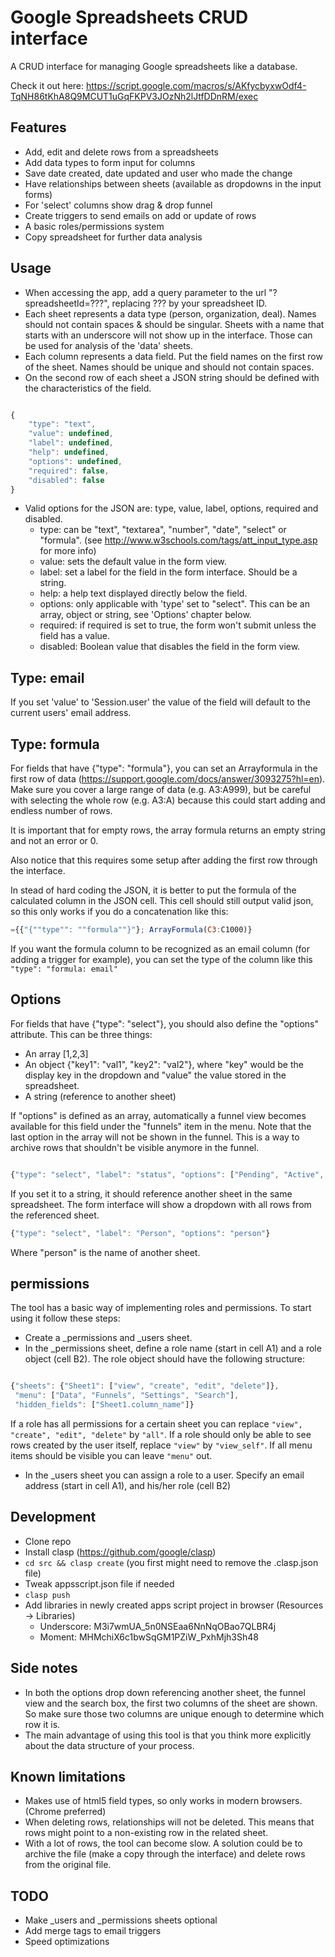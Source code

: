 # Google Spreadsheets CRUD interface
A CRUD interface for managing Google spreadsheets like a database.

Check it out here: https://script.google.com/macros/s/AKfycbyxwOdf4-TqNH86tKhA8Q9MCUT1uGqFKPV3JOzNh2lJtfDDnRM/exec

## Features

 * Add, edit and delete rows from a spreadsheets
 * Add data types to form input for columns
 * Save date created, date updated and user who made the change
 * Have relationships between sheets (available as dropdowns in the input forms)
 * For 'select' columns show drag & drop funnel
 * Create triggers to send emails on add or update of rows
 * A basic roles/permissions system
 * Copy spreadsheet for further data analysis

## Usage

 * When accessing the app, add a query parameter to the url "?spreadsheetId=???", replacing ??? by your spreadsheet ID.
 * Each sheet represents a data type (person, organization, deal). Names should not contain spaces & should be singular. Sheets with a name that starts with an underscore will not show up in the interface. Those can be used for analysis of the 'data' sheets.
 * Each column represents a data field. Put the field names on the first row of the sheet. Names should be unique and should not contain spaces.
 * On the second row of each sheet a JSON string should be defined with the characteristics of the field.

```js

{
    "type": "text",
    "value": undefined,
    "label": undefined,
    "help": undefined,
    "options": undefined,
    "required": false,
    "disabled": false
}

```

 * Valid options for the JSON are: type, value, label, options, required and disabled.
     * type: can be "text", "textarea", "number", "date", "select" or "formula". (see http://www.w3schools.com/tags/att_input_type.asp for more info)
     * value: sets the default value in the form view.
     * label: set a label for the field in the form interface. Should be a string.
     * help: a help text displayed directly below the field.
     * options: only applicable with 'type' set to "select". This can be an array, object or string, see 'Options' chapter below.
     * required: if required is set to true, the form won't submit unless the field has a value.
     * disabled: Boolean value that disables the field in the form view.


## Type: email
If you set 'value' to 'Session.user' the value of the field will default to the current users' email address.

## Type: formula

For fields that have {"type": "formula"}, you can set an Arrayformula in the first row of data (https://support.google.com/docs/answer/3093275?hl=en). Make sure you cover a large range of data (e.g. A3:A999), but be careful with selecting the whole row (e.g. A3:A) because this could start adding and endless number of rows.

It is important that for empty rows, the array formula returns an empty string and not an error or 0.

Also notice that this requires some setup after adding the first row through the interface.

In stead of hard coding the JSON, it is better to put the formula of the calculated column in the JSON cell. This cell should still output valid json, so this only works if you do a concatenation like this:

```js
={{"{""type"": ""formula""}"}; ArrayFormula(C3:C1000)}
```

If you want the formula column to be recognized as an email column (for adding a trigger for example), you can set the type of the column like this `"type": "formula: email"`

## Options

For fields that have {"type": "select"}, you should also define the "options" attribute. This can be three things:

 * An array [1,2,3]
 * An object {"key1": "val1", "key2": "val2"}, where "key" would be the display key in the dropdown and "value" the value stored in the spreadsheet.
 * A string (reference to another sheet)

If "options" is defined as an array, automatically a funnel view becomes available for this field under the "funnels" item in the menu. Note that the last option in the array will not be shown in the funnel. This is a way to archive rows that shouldn't be visible anymore in the funnel.

```js

{"type": "select", "label": "status", "options": ["Pending", "Active", "Canceled", "Archived"]}

```

If you set it to a string, it should reference another sheet in the same spreadsheet. The form interface will show a dropdown with all rows from the referenced sheet.

```js
{"type": "select", "label": "Person", "options": "person"}
```

Where "person" is the name of another sheet.

## permissions

The tool has a basic way of implementing roles and permissions. To start using it follow these steps:

 * Create a _permissions and _users sheet.
 * In the _permissions sheet, define a role name (start in cell A1) and a role object (cell B2). The role object should have the following structure:

 ```js

 {"sheets": {"Sheet1": ["view", "create", "edit", "delete"]},
  "menu": ["Data", "Funnels", "Settings", "Search"],
  "hidden_fields": ["Sheet1.column_name"]}

 ```
 If a role has all permissions for a certain sheet you can replace `"view", "create", "edit", "delete"` by `"all"`. If a role should only be able to see rows created by the user itself, replace `"view"` by `"view_self"`. If all menu items should be visible you can leave `"menu"` out.

 * In the _users sheet you can assign a role to a user. Specify an email address (start in cell A1), and his/her role (cell B2)


## Development

 * Clone repo
 * Install clasp (https://github.com/google/clasp)
 * `cd src && clasp create` (you first might need to remove the .clasp.json file)
 * Tweak appsscript.json file if needed
 * `clasp push`
 * Add libraries in newly created apps script project in browser (Resources -> Libraries)
    * Underscore: M3i7wmUA_5n0NSEaa6NnNqOBao7QLBR4j
    * Moment: MHMchiX6c1bwSqGM1PZiW_PxhMjh3Sh48


## Side notes

 * In both the options drop down referencing another sheet, the funnel view and the search box, the first two columns of the sheet are shown. So make sure those two columns are unique enough to determine which row it is.
 * The main advantage of using this tool is that you think more explicitly about the data structure of your process.


## Known limitations

 * Makes use of html5 field types, so only works in modern browsers. (Chrome preferred)
 * When deleting rows, relationships will not be deleted. This means that rows might point to a non-existing row in the related sheet.
 * With a lot of rows, the tool can become slow. A solution could be to archive the file (make a copy through the interface) and delete rows from the original file.


## TODO

 * Make _users and _permissions sheets optional
 * Add merge tags to email triggers
 * Speed optimizations
